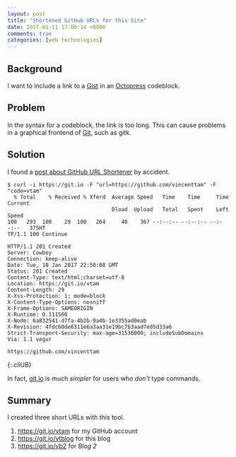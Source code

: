 ```yaml
---
layout: post
title: "Shortened GitHub URLs for this Site"
date: 2017-01-11 17:00:14 +0800
comments: true
categories: [web technologies]
---
```


Background
---

I want to include a link to a [Gist] in an [Octopress] codeblock.

Problem
---

In the syntax for a codeblock, the link is too long.  This can cause
problems in a graphical frontend of [Git], such as gitk.

Solution
---

I found a [post about GitHub URL Shortener][gh-blog] by accident.

    $ curl -i https://git.io -F "url=https://github.com/vincenttam" -F "code=vtam"
      % Total    % Received % Xferd  Average Speed   Time    Time     Time  Current
                                     Dload  Upload   Total   Spent    Left  Speed
    100   293  100    29  100   264     40    367 --:--:-- --:--:-- --:--:--   375HT
    TP/1.1 100 Continue

    HTTP/1.1 201 Created
    Server: Cowboy
    Connection: keep-alive
    Date: Tue, 10 Jan 2017 22:50:08 GMT
    Status: 201 Created
    Content-Type: text/html;charset=utf-8
    Location: https://git.io/vtam
    Content-Length: 29
    X-Xss-Protection: 1; mode=block
    X-Content-Type-Options: nosniff
    X-Frame-Options: SAMEORIGIN
    X-Runtime: 0.111560
    X-Node: 6a832541-d7fa-4b2b-9a4b-1e3355ad0eab
    X-Revision: 4fdc60de6311e6a3aa31e19bc7b3aad7e85d33a6
    Strict-Transport-Security: max-age=31536000; includeSubDomains
    Via: 1.1 vegur

    https://github.com/vincenttam
{:.cliUB}

In fact, [git.io](https://git.io) is much *simpler* for users who
*don't* type commands.

Summary
---

I created three short URLs with this tool.

1. <https://git.io/vtam> for my GitHub account
2. <https://git.io/vtblog> for this blog
3. <https://git.io/vb2> for *Blog 2*

[Gist]: https://gist.github.com
[Octopress]: http://octopress.org
[Git]: https://git-scm.com/
[gh-blog]: https://github.com/blog/985-git-io-github-url-shortener
